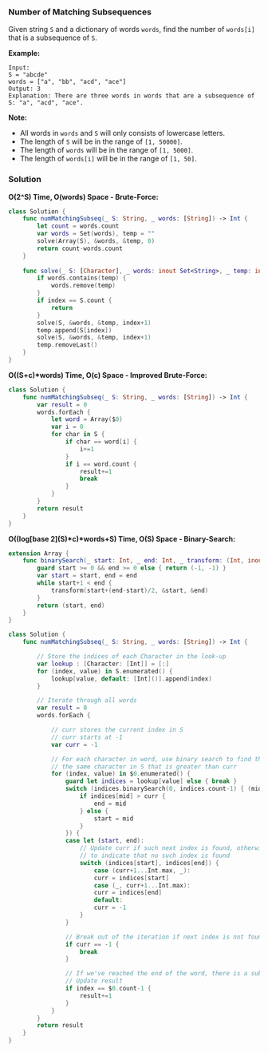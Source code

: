 
### Number of Matching Subsequences

Given string `S` and a dictionary of words `words`, find the number of `words[i]` that is a subsequence of `S`.

__Example:__
```
Input: 
S = "abcde"
words = ["a", "bb", "acd", "ace"]
Output: 3
Explanation: There are three words in words that are a subsequence of S: "a", "acd", "ace".
```

__Note:__
* All words in `words` and `S` will only consists of lowercase letters.
* The length of `S` will be in the range of `[1, 50000]`.
* The length of `words` will be in the range of `[1, 5000]`.
* The length of `words[i]` will be in the range of `[1, 50]`.

### Solution
__O(2^S) Time, O(words) Space - Brute-Force:__
```Swift
class Solution {
    func numMatchingSubseq(_ S: String, _ words: [String]) -> Int {
        let count = words.count
        var words = Set(words), temp = ""
        solve(Array(S), &words, &temp, 0)
        return count-words.count
    }
    
    func solve(_ S: [Character], _ words: inout Set<String>, _ temp: inout String, _ index: Int) {
        if words.contains(temp) {
            words.remove(temp)
        }
        if index == S.count {
            return
        }
        solve(S, &words, &temp, index+1)
        temp.append(S[index])
        solve(S, &words, &temp, index+1)
        temp.removeLast()
    }
}
```
__O((S+c)*words) Time, O(c) Space - Improved Brute-Force:__
```Swift
class Solution {
    func numMatchingSubseq(_ S: String, _ words: [String]) -> Int {
        var result = 0
        words.forEach {
            let word = Array($0)
            var i = 0
            for char in S {
                if char == word[i] {
                    i+=1
                }
                if i == word.count {
                    result+=1
                    break
                }
            }
        }
        return result
    }
}
```
__O((log\[base 2\](S)\*c)*words+S) Time, O(S) Space - Binary-Search:__
```Swift
extension Array {
    func binarySearch(_ start: Int, _ end: Int, _ transform: (Int, inout Int, inout Int)->Void) -> (start: Int, end: Int) {
        guard start >= 0 && end >= 0 else { return (-1, -1) }
        var start = start, end = end
        while start+1 < end {
            transform(start+(end-start)/2, &start, &end)
        }
        return (start, end)
    }
}

class Solution {
    func numMatchingSubseq(_ S: String, _ words: [String]) -> Int {

        // Store the indices of each Character in the look-up
        var lookup : [Character: [Int]] = [:]
        for (index, value) in S.enumerated() {
            lookup[value, default: [Int]()].append(index)
        }

        // Iterate through all words
        var result = 0
        words.forEach {

            // curr stores the current index in S
            // curr starts at -1
            var curr = -1

            // For each character in word, use binary search to find the index of the of
            // the same character in S that is greater than curr
            for (index, value) in $0.enumerated() {
                guard let indices = lookup[value] else { break }
                switch (indices.binarySearch(0, indices.count-1) { (mid, start, end) in
                    if indices[mid] > curr {
                        end = mid
                    } else {
                        start = mid
                    }
                }) {
                case let (start, end):
                    // Update curr if such next index is found, otherwise set curr to -1
                    // to indicate that no such index is found
                    switch (indices[start], indices[end]) {
                        case (curr+1...Int.max, _):
                        curr = indices[start]
                        case (_, curr+1...Int.max):
                        curr = indices[end]
                        default:
                        curr = -1
                    }
                }

                // Break out of the iteration if next index is not found
                if curr == -1 {
                    break
                }

                // If we've reached the end of the word, there is a subsequence match
                // Update result
                if index == $0.count-1 {
                    result+=1
                }
            }
        }
        return result
    }
}
```